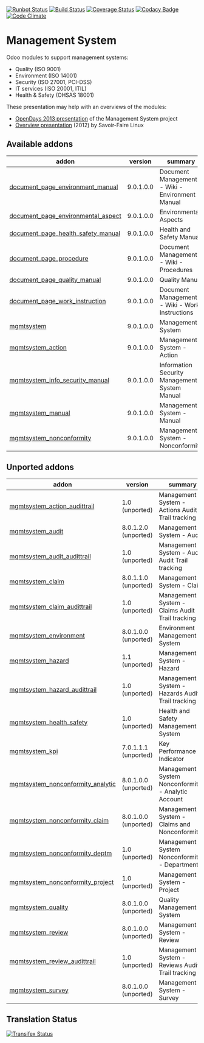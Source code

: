 [![Runbot Status](https://runbot.odoo-community.org/runbot/badge/flat/128/9.0.svg)](https://runbot.odoo-community.org/runbot/repo/github-com-oca-management-system-128)
[![Build Status](https://travis-ci.org/OCA/management-system.svg?branch=9.0)](https://travis-ci.org/OCA/management-system)
[![Coverage Status](https://coveralls.io/repos/OCA/management-system/badge.svg?branch=9.0)](https://coveralls.io/r/OCA/management-system?branch=9.0)
[![Codacy Badge](https://www.codacy.com/project/badge/88b8a3c69bda435581ea4b4f7850d7c2)](https://www.codacy.com/app/OCA/management-system)
[![Code Climate](https://codeclimate.com/github/OCA/management-system/badges/gpa.svg)](https://codeclimate.com/github/OCA/management-system)

# Management System

Odoo modules to support management systems:

* Quality (ISO 9001)
* Environment (ISO 14001)
* Security (ISO 27001, PCI-DSS)
* IT services (ISO 20001, ITIL)
* Health & Safety (OHSAS 18001)

These presentation may help with an overviews of the modules:

* [OpenDays 2013 presentation](http://www.slideshare.net/max3903/iso-anmanagement-systemswithopenerpen) of the Management System project
* [Overview presentation](http://www.slideshare.net/max3903/openerp-management-system-modules) (2012) by Savoir-Faire Linux

[//]: # (addons)
Available addons
----------------
addon | version | summary
--- | --- | ---
[document_page_environment_manual](document_page_environment_manual/) | 9.0.1.0.0 | Document Management - Wiki - Environment Manual
[document_page_environmental_aspect](document_page_environmental_aspect/) | 9.0.1.0.0 | Environmental Aspects
[document_page_health_safety_manual](document_page_health_safety_manual/) | 9.0.1.0.0 | Health and Safety Manual
[document_page_procedure](document_page_procedure/) | 9.0.1.0.0 | Document Management - Wiki - Procedures
[document_page_quality_manual](document_page_quality_manual/) | 9.0.1.0.0 | Quality Manual
[document_page_work_instruction](document_page_work_instruction/) | 9.0.1.0.0 | Document Management - Wiki - Work Instructions
[mgmtsystem](mgmtsystem/) | 9.0.1.0.0 | Management System
[mgmtsystem_action](mgmtsystem_action/) | 9.0.1.0.0 | Management System - Action
[mgmtsystem_info_security_manual](mgmtsystem_info_security_manual/) | 9.0.1.0.0 | Information Security Management System Manual
[mgmtsystem_manual](mgmtsystem_manual/) | 9.0.1.0.0 | Management System - Manual
[mgmtsystem_nonconformity](mgmtsystem_nonconformity/) | 9.0.1.0.0 | Management System - Nonconformity

Unported addons
---------------
addon | version | summary
--- | --- | ---
[mgmtsystem_action_audittrail](mgmtsystem_action_audittrail/) | 1.0 (unported) | Management System - Actions Audit Trail tracking
[mgmtsystem_audit](mgmtsystem_audit/) | 8.0.1.2.0 (unported) | Management System - Audit
[mgmtsystem_audit_audittrail](mgmtsystem_audit_audittrail/) | 1.0 (unported) | Management System - Audits Audit Trail tracking
[mgmtsystem_claim](mgmtsystem_claim/) | 8.0.1.1.0 (unported) | Management System - Claim
[mgmtsystem_claim_audittrail](mgmtsystem_claim_audittrail/) | 1.0 (unported) | Management System - Claims Audit Trail tracking
[mgmtsystem_environment](mgmtsystem_environment/) | 8.0.1.0.0 (unported) | Environment Management System
[mgmtsystem_hazard](mgmtsystem_hazard/) | 1.1 (unported) | Management System - Hazard
[mgmtsystem_hazard_audittrail](mgmtsystem_hazard_audittrail/) | 1.0 (unported) | Management System - Hazards Audit Trail tracking
[mgmtsystem_health_safety](mgmtsystem_health_safety/) | 1.0 (unported) | Health and Safety Management System
[mgmtsystem_kpi](mgmtsystem_kpi/) | 7.0.1.1.1 (unported) | Key Performance Indicator
[mgmtsystem_nonconformity_analytic](mgmtsystem_nonconformity_analytic/) | 8.0.1.0.0 (unported) | Management System Nonconformity - Analytic Account
[mgmtsystem_nonconformity_claim](mgmtsystem_nonconformity_claim/) | 8.0.1.0.0 (unported) | Management System - Claims and Nonconformities
[mgmtsystem_nonconformity_deptm](mgmtsystem_nonconformity_deptm/) | 1.0 (unported) | Management System Nonconformity - Department
[mgmtsystem_nonconformity_project](mgmtsystem_nonconformity_project/) | 1.0 (unported) | Management System - Project
[mgmtsystem_quality](mgmtsystem_quality/) | 8.0.1.0.0 (unported) | Quality Management System
[mgmtsystem_review](mgmtsystem_review/) | 8.0.1.0.0 (unported) | Management System - Review
[mgmtsystem_review_audittrail](mgmtsystem_review_audittrail/) | 1.0 (unported) | Management System - Reviews Audit Trail tracking
[mgmtsystem_survey](mgmtsystem_survey/) | 8.0.1.0.0 (unported) | Management System - Survey

[//]: # (end addons)

Translation Status
------------------
[![Transifex Status](https://www.transifex.com/projects/p/OCA-management-system-9-0/chart/image_png)](https://www.transifex.com/projects/p/OCA-management-system-9-0)
